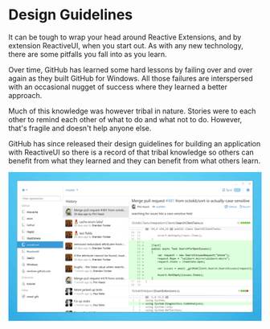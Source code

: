 # Design Guidelines

It can be tough to wrap your head around Reactive Extensions, and by extension ReactiveUI, when you start out. As with any new technology, there are some pitfalls you fall into as you learn. 

Over time, GitHub has learned some hard lessons by failing over and over again as they built GitHub for Windows. All those failures are interspersed with an occasional nugget of success where they learned a better approach.

Much of this knowledge was however tribal in nature. Stories were to each other to remind each other of what to do and what not to do. However, that's fragile and doesn't help anyone else. 

GitHub has since released their design guidelines for building an application with ReactiveUI so there is a record of that tribal knowledge so others can benefit from what they learned and they can benefit from what others learn.

<img alt="GitHub for Windows" src="/images/design-guidelines/433d35cc-eb70-11e3-9d50-5dc4c1abc9a6.png">

